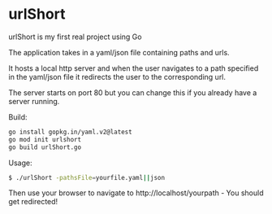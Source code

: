 # urlShort

urlShort is my first real project using Go

The application takes in a yaml/json file containing paths and urls. 

It hosts a local http server and when the user navigates to a path specified in the yaml/json file it redirects the user to the corresponding url. 

The server starts on port 80 but you can change this if you already have a server running. 

Build:
```bash
go install gopkg.in/yaml.v2@latest
go mod init urlshort
go build urlShort.go
```

Usage:
```bash
$ ./urlShort -pathsFile=yourfile.yaml||json
```

Then use your browser to navigate to http://localhost/yourpath - You should get redirected!


